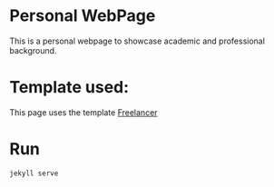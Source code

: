 # Personal WebPage

This is a personal webpage to showcase academic and professional background.


# Template used:

This page uses the template [Freelancer](http://jekyllthemes.io/theme/22012350/freelancer-theme) 

# Run
`jekyll serve`